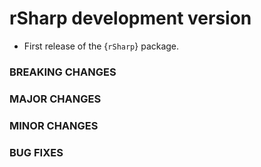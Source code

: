 # rSharp development version

- First release of the {`rSharp`} package.

### BREAKING CHANGES

### MAJOR CHANGES

### MINOR CHANGES

### BUG FIXES

